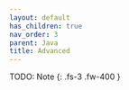 ```yaml
---
layout: default
has_children: true
nav_order: 3
parent: Java
title: Advanced
---
```


TODO: Note
{: .fs-3 .fw-400 }
